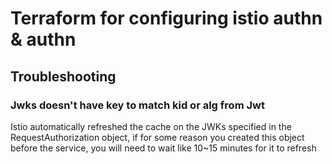 # Terraform for configuring istio authn & authn

## Troubleshooting
### Jwks doesn't have key to match kid or alg from Jwt
Istio automatically refreshed the cache on the JWKs specified in the RequestAuthorization object, if for some reason you created this object before the service, you will need to wait like 10~15 minutes for it to refresh

